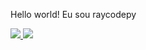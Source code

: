Hello world! Eu sou raycodepy

<div>
<a href="https://github.com/raycodepy">
<img heigth="100cm" src="https://github-readme-stats.vercel.app/api?username=raycodepy&show_icons=true&theme=dracula&include_all_commits=true&count_private=true"/>
<img heigth="100cm" src="https://github-readme-stats.vercel.app/api/top-langs/?username=raycodepy&layout=compact&langs_count=16&theme=dracula"/>
        </div>
        <div>
<a href="https://instagram.com/_hibymeee" target="_blank" src="https://img.shields.io/badge/Instagram-E4405F?style=for-the-badge&logo=instagram&logoColor=white"></a>
<a href="https://linkedin.com/rayane-brasili-257979207" target="_blank" src="https://img.shields.io/badge/LinkedIn-0077B5?style=for-the-badge&logo=linkedin&logoColor=white"></a>
</div>
<!---
raycodepy/raycodepy is a ✨ special ✨ repository because its `README.md` (this file) appears on your GitHub profile.
You can click the Preview link to take a look at your changes.
--->
